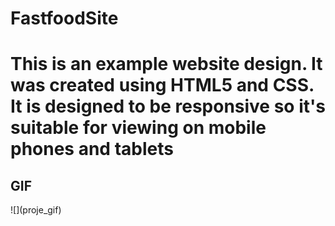 # FastfoodSite
<h1>This is an example website design. It was created using HTML5 and CSS. It is designed to be responsive so it's suitable for viewing on mobile phones and tablets </h1>
<h2>GIF</h2>
![](proje_gif)
